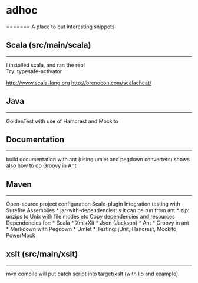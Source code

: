 # adhoc
=======
A place to put interesting snippets


## Scala (src/main/scala)
-------------------------
I installed scala, and ran the repl  
Try: typesafe-activator  

http://www.scala-lang.org
http://brenocon.com/scalacheat/


## Java
-----------------------
GoldenTest with use of Hamcrest and Mockito


## Documentation
-------------------------
build documentation with ant (using umlet and pegdown converters)
shows also how to do Groovy in Ant


## Maven
-----------------------
Open-source project configuration
Scale-plugin
Integration testing with Surefire
Assemblies
	* jar-with-dependencies: s it can be run from ant
	* zip: unzips to Unix with file modes etc
Copy dependencies and resources
Dependencies for:
	* Scala
	* Xml+Xlt
	* Json (Jackson)
	* Ant
	* Groovy in ant
	* Markdown with Pegdown
	* Umlet
	* Testing: jUnit, Hancrest, Mockito, PowerMock



## xslt (src/main/xslt)
-----------------------
mvn compile will put batch script into target/xslt (with lib and example).




